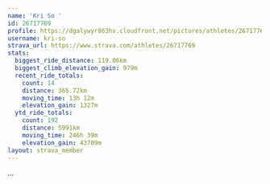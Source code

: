 ```yaml
---
name: 'Kri So '
id: 26717769
profile: https://dgalywyr863hv.cloudfront.net/pictures/athletes/26717769/7761026/13/large.jpg
username: kri-so
strava_url: https://www.strava.com/athletes/26717769
stats:
  biggest_ride_distance: 119.06km
  biggest_climb_elevation_gain: 979m
  recent_ride_totals:
    count: 14
    distance: 365.72km
    moving_time: 13h 12m
    elevation_gain: 1327m
  ytd_ride_totals:
    count: 192
    distance: 5991km
    moving_time: 246h 39m
    elevation_gain: 43709m
layout: strava_member
--- 
```

...

